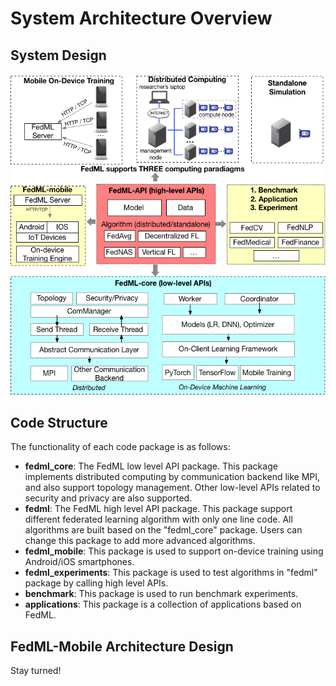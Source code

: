 # System Architecture Overview

## System Design
![architecture](./image/architecture_for_website.png)

## Code Structure

The functionality of each code package is as follows:

- **fedml_core**: The FedML low level API package. This package implements distributed computing by communication backend like MPI, and also support topology management. 
Other low-level APIs related to security and privacy are also supported.
- **fedml**: The FedML high level API package. This package support different federated learning algorithm with only one line code.
All algorithms are built based on the "fedml_core" package.
Users can change this package to add more advanced algorithms.
- **fedml_mobile**: This package is used to support on-device training using Android/iOS smartphones. 
- **fedml_experiments**: This package is used to test algorithms in "fedml" package by calling high level APIs.
- **benchmark**: This package is used to run benchmark experiments.
- **applications**: This package is a collection of applications based on FedML.

## FedML-Mobile Architecture Design
Stay turned!
